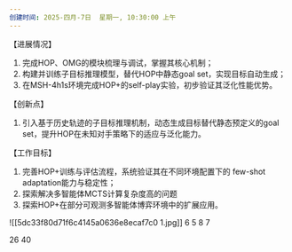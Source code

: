 ```yaml
---
创建时间: 2025-四月-7日  星期一, 10:30:00 上午
---
```


【进展情况】

1. 完成HOP、OMG的模块梳理与调试，掌握其核心机制；  
2. 构建并训练子目标推理模型，替代HOP中静态goal set，实现目标自动生成；  
3. 在MSH-4h1s环境完成HOP+的self-play实验，初步验证其泛化性能优势。

 【创新点】

1. 引入基于历史轨迹的子目标推理机制，动态生成目标替代静态预定义的goal set，提升HOP在未知对手策略下的适应与泛化能力。

 【工作目标】

1. 完善HOP+训练与评估流程，系统验证其在不同环境配置下的 few-shot adaptation能力与稳定性； 
2. 探索解决多智能体MCTS计算复杂度高的问题
3. 探索HOP+在部分可观测多智能体博弈环境中的扩展应用。

![[5dc33f80d71f6c4145a0636e8ecaf7c0 1.jpg]]
6
5
8
7

26
40